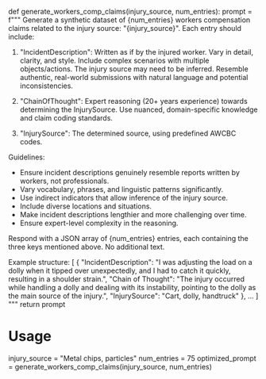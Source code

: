 

def generate_workers_comp_claims(injury_source, num_entries):
    prompt = f"""
Generate a synthetic dataset of {num_entries} workers compensation claims related to the injury source: "{injury_source}". Each entry should include:

1. "IncidentDescription": Written as if by the injured worker. Vary in detail, clarity, and style. Include complex scenarios with multiple objects/actions. The injury source may need to be inferred. Resemble authentic, real-world submissions with natural language and potential inconsistencies.

2. "ChainOfThought": Expert reasoning (20+ years experience) towards determining the InjurySource. Use nuanced, domain-specific knowledge and claim coding standards.

3. "InjurySource": The determined source, using predefined AWCBC codes.

Guidelines:
- Ensure incident descriptions genuinely resemble reports written by workers, not professionals.
- Vary vocabulary, phrases, and linguistic patterns significantly.
- Use indirect indicators that allow inference of the injury source.
- Include diverse locations and situations.
- Make incident descriptions lengthier and more challenging over time.
- Ensure expert-level complexity in the reasoning.

Respond with a JSON array of {num_entries} entries, each containing the three keys mentioned above. No additional text.

Example structure:
[
    {
        "IncidentDescription": "I was adjusting the load on a dolly when it tipped over unexpectedly, and I had to catch it quickly, resulting in a shoulder strain.",
        "Chain of Thought": "The injury occurred while handling a dolly and dealing with its instability, pointing to the dolly as the main source of the injury.",
        "InjurySource": "Cart, dolly, handtruck"
    },
  ...
]
"""
    return prompt

# Usage
injury_source = "Metal chips, particles"
num_entries = 75
optimized_prompt = generate_workers_comp_claims(injury_source, num_entries)